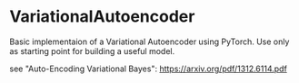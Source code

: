 # VariationalAutoencoder

Basic implementaion of a Variational Autoencoder using PyTorch. Use only as starting point for building a useful model. 

see "Auto-Encoding Variational Bayes":
https://arxiv.org/pdf/1312.6114.pdf
